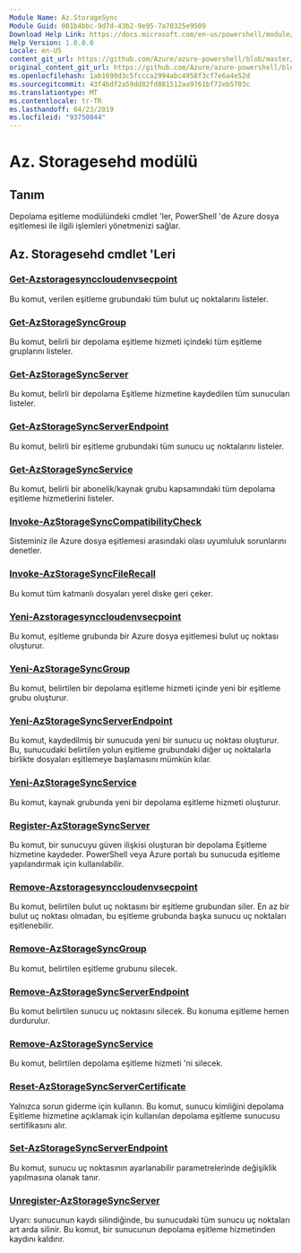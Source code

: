 ```yaml
---
Module Name: Az.StorageSync
Module Guid: 001b4bbc-9d7d-43b2-9e95-7a70325e9509
Download Help Link: https://docs.microsoft.com/en-us/powershell/module/az.storagesync
Help Version: 1.0.0.0
Locale: en-US
content_git_url: https://github.com/Azure/azure-powershell/blob/master/src/StorageSync/StorageSync/help/Az.StorageSync.md
original_content_git_url: https://github.com/Azure/azure-powershell/blob/master/src/StorageSync/StorageSync/help/Az.StorageSync.md
ms.openlocfilehash: 1ab1690d3c5fccca2994abc4958f3cf7e6a4e52d
ms.sourcegitcommit: 43f4bdf2a59dd82fd881512aa9761bf72eb5703c
ms.translationtype: MT
ms.contentlocale: tr-TR
ms.lasthandoff: 04/23/2019
ms.locfileid: "93750844"
---
```

# Az. Storagesehd modülü
## Tanım
Depolama eşitleme modülündeki cmdlet 'ler, PowerShell 'de Azure dosya eşitlemesi ile ilgili işlemleri yönetmenizi sağlar.

## Az. Storagesehd cmdlet 'Leri
### [Get-Azstoragesynccloudenvseçpoint](Get-AzStorageSyncCloudEndpoint.md)
Bu komut, verilen eşitleme grubundaki tüm bulut uç noktalarını listeler.

### [Get-AzStorageSyncGroup](Get-AzStorageSyncGroup.md)
Bu komut, belirli bir depolama eşitleme hizmeti içindeki tüm eşitleme gruplarını listeler.

### [Get-AzStorageSyncServer](Get-AzStorageSyncServer.md)
Bu komut, belirli bir depolama Eşitleme hizmetine kaydedilen tüm sunucuları listeler.

### [Get-AzStorageSyncServerEndpoint](Get-AzStorageSyncServerEndpoint.md)
Bu komut, belirli bir eşitleme grubundaki tüm sunucu uç noktalarını listeler.

### [Get-AzStorageSyncService](Get-AzStorageSyncService.md)
Bu komut, belirli bir abonelik/kaynak grubu kapsamındaki tüm depolama eşitleme hizmetlerini listeler.

### [Invoke-AzStorageSyncCompatibilityCheck](Invoke-AzStorageSyncCompatibilityCheck.md)
Sisteminiz ile Azure dosya eşitlemesi arasındaki olası uyumluluk sorunlarını denetler.

### [Invoke-AzStorageSyncFileRecall](Invoke-AzStorageSyncFileRecall.md)
Bu komut tüm katmanlı dosyaları yerel diske geri çeker.

### [Yeni-Azstoragesynccloudenvseçpoint](New-AzStorageSyncCloudEndpoint.md)
Bu komut, eşitleme grubunda bir Azure dosya eşitlemesi bulut uç noktası oluşturur.

### [Yeni-AzStorageSyncGroup](New-AzStorageSyncGroup.md)
Bu komut, belirtilen bir depolama eşitleme hizmeti içinde yeni bir eşitleme grubu oluşturur.

### [Yeni-AzStorageSyncServerEndpoint](New-AzStorageSyncServerEndpoint.md)
Bu komut, kaydedilmiş bir sunucuda yeni bir sunucu uç noktası oluşturur. Bu, sunucudaki belirtilen yolun eşitleme grubundaki diğer uç noktalarla birlikte dosyaları eşitlemeye başlamasını mümkün kılar.

### [Yeni-AzStorageSyncService](New-AzStorageSyncService.md)
Bu komut, kaynak grubunda yeni bir depolama eşitleme hizmeti oluşturur.

### [Register-AzStorageSyncServer](Register-AzStorageSyncServer.md)
Bu komut, bir sunucuyu güven ilişkisi oluşturan bir depolama Eşitleme hizmetine kaydeder. PowerShell veya Azure portalı bu sunucuda eşitleme yapılandırmak için kullanılabilir.

### [Remove-Azstoragesynccloudenvseçpoint](Remove-AzStorageSyncCloudEndpoint.md)
Bu komut, belirtilen bulut uç noktasını bir eşitleme grubundan siler. En az bir bulut uç noktası olmadan, bu eşitleme grubunda başka sunucu uç noktaları eşitlenebilir.

### [Remove-AzStorageSyncGroup](Remove-AzStorageSyncGroup.md)
Bu komut, belirtilen eşitleme grubunu silecek.

### [Remove-AzStorageSyncServerEndpoint](Remove-AzStorageSyncServerEndpoint.md)
Bu komut belirtilen sunucu uç noktasını silecek. Bu konuma eşitleme hemen durdurulur.

### [Remove-AzStorageSyncService](Remove-AzStorageSyncService.md)
Bu komut, belirtilen depolama eşitleme hizmeti 'ni silecek.

### [Reset-AzStorageSyncServerCertificate](Reset-AzStorageSyncServerCertificate.md)
Yalnızca sorun giderme için kullanın. Bu komut, sunucu kimliğini depolama Eşitleme hizmetine açıklamak için kullanılan depolama eşitleme sunucusu sertifikasını alır.

### [Set-AzStorageSyncServerEndpoint](Set-AzStorageSyncServerEndpoint.md)
Bu komut, sunucu uç noktasının ayarlanabilir parametrelerinde değişiklik yapılmasına olanak tanır.

### [Unregister-AzStorageSyncServer](Unregister-AzStorageSyncServer.md)
Uyarı: sunucunun kaydı silindiğinde, bu sunucudaki tüm sunucu uç noktaları art arda silinir. Bu komut, bir sunucunun depolama eşitleme hizmetinden kaydını kaldırır.